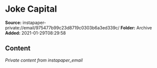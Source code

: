 # Joke Capital

**Source:** instapaper-private://email/975477b99c23d8719c0303b6a3ed339c/
**Folder:** Archive
**Added:** 2021-01-29T08:29:58




## Content
*Private content from instapaper_email*
